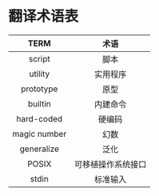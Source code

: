 # 翻译术语表

| TERM | 术语 |
| :--: | :-: |
| script | 脚本  |
| utility | 实用程序 |
| prototype | 原型 |
| builtin | 内建命令 |
| hard-coded | 硬编码 |
| magic number | 幻数 |
| generalize | 泛化 |
| POSIX | 可移植操作系统接口 |
| stdin | 标准输入 |
